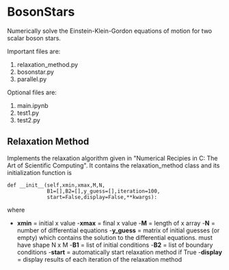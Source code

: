 # BosonStars
Numerically solve the Einstein-Klein-Gordon equations of motion for two scalar boson stars. 

Important files are:

1. relaxation_method.py
2. bosonstar.py
3. parallel.py

Optional files are:

1. main.ipynb
2. test1.py
3. test2.py

## Relaxation Method 
Implements the relaxation algorithm given in "Numerical Recipies in C: The Art of Scientific Computing". It contains the relaxation_method class and its initialization function is 

    def __init__(self,xmin,xmax,M,N,
                 B1=[],B2=[],y_guess=[],iteration=100,
                 start=False,display=False,**kwargs):

where 
- **xmin** = initial x value
-**xmax** = final x value 
-**M** = length of x array
-**N** = number of differential equations
-**y_guess** = matrix of initial guesses (or empty) which contains the solution to the differential equations. must have shape N x M
-**B1** = list of initial conditions
-**B2** = list of boundary conditions
-**start** = automatically start relaxation method if True
-**display** = display results of each iteration of the relaxation method
       
